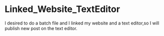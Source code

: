 # Linked_Website_TextEditor
I desired to do a batch file and I linked my website and a text editor,so I will publish new post on the text editor.
